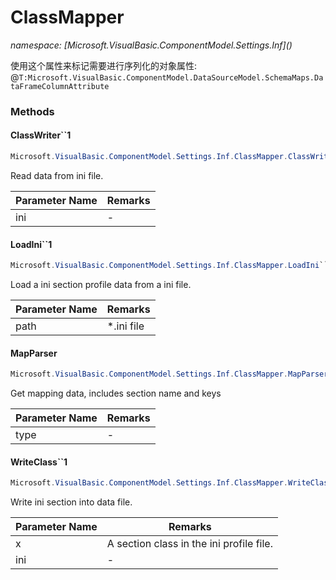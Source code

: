 ﻿# ClassMapper
_namespace: [Microsoft.VisualBasic.ComponentModel.Settings.Inf](<a href="#" onClick="load('/docs/Microsoft.VisualBasic.ComponentModel.Settings.Inf/index.md')"></a>)_

使用这个属性来标记需要进行序列化的对象属性: @``T:Microsoft.VisualBasic.ComponentModel.DataSourceModel.SchemaMaps.DataFrameColumnAttribute``



### Methods

#### ClassWriter``1
```csharp
Microsoft.VisualBasic.ComponentModel.Settings.Inf.ClassMapper.ClassWriter``1(Microsoft.VisualBasic.ComponentModel.Settings.Inf.IniFile)
```
Read data from ini file.

|Parameter Name|Remarks|
|--------------|-------|
|ini|-|


#### LoadIni``1
```csharp
Microsoft.VisualBasic.ComponentModel.Settings.Inf.ClassMapper.LoadIni``1(System.String)
```
Load a ini section profile data from a ini file.

|Parameter Name|Remarks|
|--------------|-------|
|path|*.ini file|


#### MapParser
```csharp
Microsoft.VisualBasic.ComponentModel.Settings.Inf.ClassMapper.MapParser(System.Type)
```
Get mapping data, includes section name and keys

|Parameter Name|Remarks|
|--------------|-------|
|type|-|


#### WriteClass``1
```csharp
Microsoft.VisualBasic.ComponentModel.Settings.Inf.ClassMapper.WriteClass``1(``0,System.String)
```
Write ini section into data file.

|Parameter Name|Remarks|
|--------------|-------|
|x|A section class in the ini profile file.|
|ini|-|



